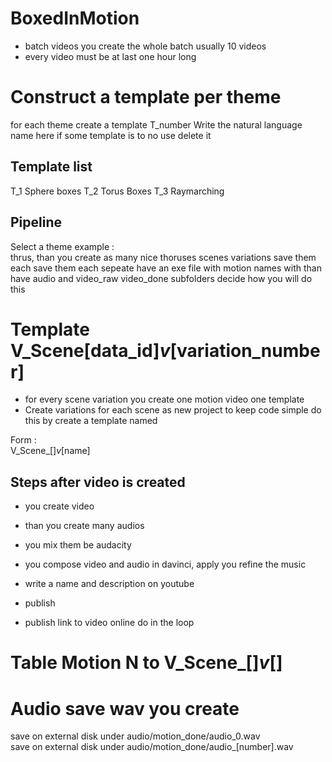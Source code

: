 # BoxedInMotion

 * batch videos you create the whole batch usually 10 videos
 * every video must be at last one hour long

# Construct a template per theme
for each theme create a template T_number 
Write the natural language name here
if some template is to no use delete it

## Template list
T_1 Sphere boxes
T_2 Torus Boxes
T_3 Raymarching

## Pipeline
Select a theme example :  
thrus, than you  create as many nice thoruses scenes variations save them each save them each sepeate 
have an exe file with motion 
names with than have audio and video_raw video_done subfolders
decide how you will do this 

# Template V_Scene[data_id]_v_[variation_number] 
 * for every scene variation you create one motion video one template  
 * Create variations for each scene as new project to keep code simple do this by create a template named  
  
Form :  
V_Scene_[]_v_[name]  

## Steps after video is created
 * you create video
 * than you create many audios 
 * you mix them be audacity
 * you compose video and audio in davinci, apply you refine the music

 * write a name and description on youtube
 * publish 
 * publish link to video online do in the loop

# Table Motion N to V_Scene_[]_v_[]



# Audio save wav you create
save on external disk under audio/motion_done/audio_0.wav  
save on external disk under audio/motion_done/audio_[number].wav  








